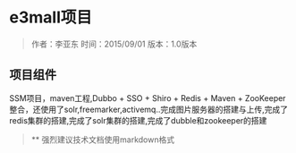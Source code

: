 # e3mall项目

>作者：李亚东
时间：2015/09/01
版本：1.0版本

## 项目组件
SSM项目，maven工程,Dubbo + SSO + Shiro + Redis + Maven + ZooKeeper整合，还使用了solr,freemarker,activemq..完成图片服务器的搭建与上传,完成了redis集群的搭建,完成了solr集群的搭建,完成了dubble和zookeeper的搭建

>** 强烈建议技术文档使用markdown格式

